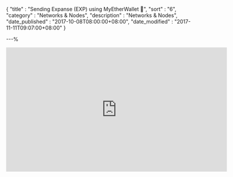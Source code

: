 {
"title"       : "Sending Expanse (EXP) using MyEtherWallet  🎥",
"sort"        : "6",
"category"    : "Networks & Nodes",
"description" : "Networks & Nodes",
"date_published" : "2017-10-08T08:00:00+08:00",
"date_modified"  : "2017-11-11T09:07:00+08:00"
}

---%




<div class="video__wrapper">
<iframe width="600" height="338" src="https://www.youtube.com/embed/2GDhVFTObq0" frameborder="0" allowfullscreen></iframe>
</div>
